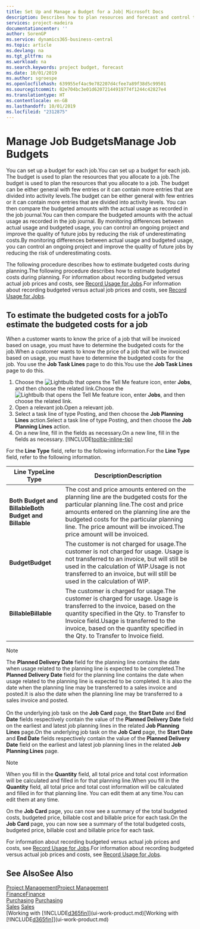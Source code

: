 ```yaml
---
title: Set Up and Manage a Budget for a Job| Microsoft Docs
description: Describes how to plan resources and forecast and control the costs of a project by setting up a budget for each job.
services: project-madeira
documentationcenter: ''
author: SorenGP
ms.service: dynamics365-business-central
ms.topic: article
ms.devlang: na
ms.tgt_pltfrm: na
ms.workload: na
ms.search.keywords: project budget, forecast
ms.date: 10/01/2019
ms.author: sgroespe
ms.openlocfilehash: 639955ef4ac9e782207d4cfee7a89f38d5c99501
ms.sourcegitcommit: 02e704bc3e01d62072144919774f1244c42827e4
ms.translationtype: HT
ms.contentlocale: en-GB
ms.lasthandoff: 10/01/2019
ms.locfileid: "2312875"
---
```

# <a name="manage-job-budgets"></a><span data-ttu-id="451f9-103">Manage Job Budgets</span><span class="sxs-lookup"><span data-stu-id="451f9-103">Manage Job Budgets</span></span>
<span data-ttu-id="451f9-104">You can set up a budget for each job.</span><span class="sxs-lookup"><span data-stu-id="451f9-104">You can set up a budget for each job.</span></span> <span data-ttu-id="451f9-105">The budget is used to plan the resources that you allocate to a job.</span><span class="sxs-lookup"><span data-stu-id="451f9-105">The budget is used to plan the resources that you allocate to a job.</span></span> <span data-ttu-id="451f9-106">The budget can be either general with few entries or it can contain more entries that are divided into activity levels.</span><span class="sxs-lookup"><span data-stu-id="451f9-106">The budget can be either general with few entries or it can contain more entries that are divided into activity levels.</span></span> <span data-ttu-id="451f9-107">You can then compare the budgeted amounts with the actual usage as recorded in the job journal.</span><span class="sxs-lookup"><span data-stu-id="451f9-107">You can then compare the budgeted amounts with the actual usage as recorded in the job journal.</span></span> <span data-ttu-id="451f9-108">By monitoring differences between actual usage and budgeted usage, you can control an ongoing project and improve the quality of future jobs by reducing the risk of underestimating costs.</span><span class="sxs-lookup"><span data-stu-id="451f9-108">By monitoring differences between actual usage and budgeted usage, you can control an ongoing project and improve the quality of future jobs by reducing the risk of underestimating costs.</span></span>

<span data-ttu-id="451f9-109">The following procedure describes how to estimate budgeted costs during planning.</span><span class="sxs-lookup"><span data-stu-id="451f9-109">The following procedure describes how to estimate budgeted costs during planning.</span></span> <span data-ttu-id="451f9-110">For information about recording budgeted versus actual job prices and costs, see [Record Usage for Jobs](projects-how-record-job-usage.md).</span><span class="sxs-lookup"><span data-stu-id="451f9-110">For information about recording budgeted versus actual job prices and costs, see [Record Usage for Jobs](projects-how-record-job-usage.md).</span></span>  

## <a name="JobBudgetCosts"></a> <span data-ttu-id="451f9-111">To estimate the budgeted costs for a job</span><span class="sxs-lookup"><span data-stu-id="451f9-111">To estimate the budgeted costs for a job</span></span>
<span data-ttu-id="451f9-112">When a customer wants to know the price of a job that will be invoiced based on usage, you must have to determine the budgeted costs for the job.</span><span class="sxs-lookup"><span data-stu-id="451f9-112">When a customer wants to know the price of a job that will be invoiced based on usage, you must have to determine the budgeted costs for the job.</span></span> <span data-ttu-id="451f9-113">You use the **Job Task Lines** page to do this.</span><span class="sxs-lookup"><span data-stu-id="451f9-113">You use the **Job Task Lines** page to do this.</span></span>

1. <span data-ttu-id="451f9-114">Choose the ![Lightbulb that opens the Tell Me feature](media/ui-search/search_small.png "Tell me what you want to do") icon, enter **Jobs**, and then choose the related link.</span><span class="sxs-lookup"><span data-stu-id="451f9-114">Choose the ![Lightbulb that opens the Tell Me feature](media/ui-search/search_small.png "Tell me what you want to do") icon, enter **Jobs**, and then choose the related link.</span></span>  
2. <span data-ttu-id="451f9-115">Open a relevant job.</span><span class="sxs-lookup"><span data-stu-id="451f9-115">Open a relevant job.</span></span>
3. <span data-ttu-id="451f9-116">Select a task line of type Posting, and then choose the **Job Planning Lines** action.</span><span class="sxs-lookup"><span data-stu-id="451f9-116">Select a task line of type Posting, and then choose the **Job Planning Lines** action.</span></span>
4. <span data-ttu-id="451f9-117">On a new line, fill in the fields as necessary.</span><span class="sxs-lookup"><span data-stu-id="451f9-117">On a new line, fill in the fields as necessary.</span></span> [!INCLUDE[tooltip-inline-tip](includes/tooltip-inline-tip_md.md)]   

<span data-ttu-id="451f9-118">For the **Line Type** field, refer to the following information.</span><span class="sxs-lookup"><span data-stu-id="451f9-118">For the **Line Type** field, refer to the following information.</span></span>  

| <span data-ttu-id="451f9-119">Line Type</span><span class="sxs-lookup"><span data-stu-id="451f9-119">Line Type</span></span> | <span data-ttu-id="451f9-120">Description</span><span class="sxs-lookup"><span data-stu-id="451f9-120">Description</span></span> |
| --- | --- |
| <span data-ttu-id="451f9-121">**Both Budget and Billable**</span><span class="sxs-lookup"><span data-stu-id="451f9-121">**Both Budget and Billable**</span></span> |<span data-ttu-id="451f9-122">The cost and price amounts entered on the planning line are the budgeted costs for the particular planning line.</span><span class="sxs-lookup"><span data-stu-id="451f9-122">The cost and price amounts entered on the planning line are the budgeted costs for the particular planning line.</span></span> <span data-ttu-id="451f9-123">The price amount will be invoiced.</span><span class="sxs-lookup"><span data-stu-id="451f9-123">The price amount will be invoiced.</span></span> |
| <span data-ttu-id="451f9-124">**Budget**</span><span class="sxs-lookup"><span data-stu-id="451f9-124">**Budget**</span></span> |<span data-ttu-id="451f9-125">The customer is not charged for usage.</span><span class="sxs-lookup"><span data-stu-id="451f9-125">The customer is not charged for usage.</span></span> <span data-ttu-id="451f9-126">Usage is not transferred to an invoice, but will still be used in the calculation of WIP.</span><span class="sxs-lookup"><span data-stu-id="451f9-126">Usage is not transferred to an invoice, but will still be used in the calculation of WIP.</span></span> |
| <span data-ttu-id="451f9-127">**Billable**</span><span class="sxs-lookup"><span data-stu-id="451f9-127">**Billable**</span></span> |<span data-ttu-id="451f9-128">The customer is charged for usage.</span><span class="sxs-lookup"><span data-stu-id="451f9-128">The customer is charged for usage.</span></span> <span data-ttu-id="451f9-129">Usage is transferred to the invoice, based on the quantity specified in the Qty. to Transfer to Invoice field.</span><span class="sxs-lookup"><span data-stu-id="451f9-129">Usage is transferred to the invoice, based on the quantity specified in the Qty. to Transfer to Invoice field.</span></span> |

> [!NOTE]  
> <span data-ttu-id="451f9-130">The **Planned Delivery Date** field for the planning line contains the date when usage related to the planning line is expected to be completed.</span><span class="sxs-lookup"><span data-stu-id="451f9-130">The **Planned Delivery Date** field for the planning line contains the date when usage related to the planning line is expected to be completed.</span></span> <span data-ttu-id="451f9-131">It is also the date when the planning line may be transferred to a sales invoice and posted.</span><span class="sxs-lookup"><span data-stu-id="451f9-131">It is also the date when the planning line may be transferred to a sales invoice and posted.</span></span> <br /><br /> <span data-ttu-id="451f9-132">On the underlying job task on the **Job Card** page, the **Start Date** and **End Date** fields respectively contain the value of the **Planned Delivery Date** field on the earliest and latest job planning lines in the related **Job Planning Lines** page.</span><span class="sxs-lookup"><span data-stu-id="451f9-132">On the underlying job task on the **Job Card** page, the **Start Date** and **End Date** fields respectively contain the value of the **Planned Delivery Date** field on the earliest and latest job planning lines in the related **Job Planning Lines** page.</span></span>

> [!NOTE]  
>   <span data-ttu-id="451f9-133">When you fill in the **Quantity** field, all total price and total cost information will be calculated and filled in for that planning line.</span><span class="sxs-lookup"><span data-stu-id="451f9-133">When you fill in the **Quantity** field, all total price and total cost information will be calculated and filled in for that planning line.</span></span> <span data-ttu-id="451f9-134">You can edit them at any time.</span><span class="sxs-lookup"><span data-stu-id="451f9-134">You can edit them at any time.</span></span>

<span data-ttu-id="451f9-135">On the **Job Card** page, you can now see a summary of the total budgeted costs, budgeted price, billable cost and billable price for each task.</span><span class="sxs-lookup"><span data-stu-id="451f9-135">On the **Job Card** page, you can now see a summary of the total budgeted costs, budgeted price, billable cost and billable price for each task.</span></span>

<span data-ttu-id="451f9-136">For information about recording budgeted versus actual job prices and costs, see [Record Usage for Jobs](projects-how-record-job-usage.md).</span><span class="sxs-lookup"><span data-stu-id="451f9-136">For information about recording budgeted versus actual job prices and costs, see [Record Usage for Jobs](projects-how-record-job-usage.md).</span></span>

## <a name="see-also"></a><span data-ttu-id="451f9-137">See Also</span><span class="sxs-lookup"><span data-stu-id="451f9-137">See Also</span></span>
[<span data-ttu-id="451f9-138">Project Management</span><span class="sxs-lookup"><span data-stu-id="451f9-138">Project Management</span></span>](projects-manage-projects.md)  
[<span data-ttu-id="451f9-139">Finance</span><span class="sxs-lookup"><span data-stu-id="451f9-139">Finance</span></span>](finance.md)  
<span data-ttu-id="451f9-140">[Purchasing](purchasing-manage-purchasing.md)       </span><span class="sxs-lookup"><span data-stu-id="451f9-140">[Purchasing](purchasing-manage-purchasing.md)       </span></span>  
<span data-ttu-id="451f9-141">[Sales](sales-manage-sales.md)    </span><span class="sxs-lookup"><span data-stu-id="451f9-141">[Sales](sales-manage-sales.md)    </span></span>  
<span data-ttu-id="451f9-142">[Working with [!INCLUDE[d365fin](includes/d365fin_md.md)]](ui-work-product.md)</span><span class="sxs-lookup"><span data-stu-id="451f9-142">[Working with [!INCLUDE[d365fin](includes/d365fin_md.md)]](ui-work-product.md)</span></span>  
